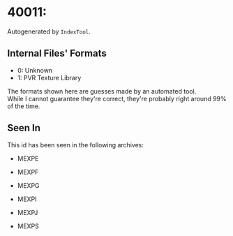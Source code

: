 # 40011: 

Autogenerated by `IndexTool`.  



## Internal Files' Formats
- 0: Unknown
- 1: PVR Texture Library

The formats shown here are guesses made by an automated tool.  
While I cannot guarantee they're correct, they're probably right around 99% of the time.

## Seen In

This id has been seen in the following archives:  

- MEXPE  

- MEXPF  

- MEXPG  

- MEXPI  

- MEXPJ  

- MEXPS  
